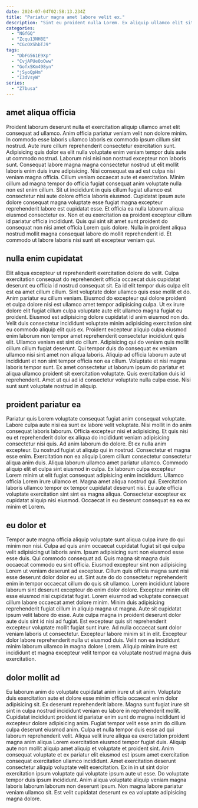 ```yaml
---
date: 2024-07-04T02:58:13.234Z
title: "Pariatur magna amet labore velit ex."
description: "Sint eu proident nulla Lorem. Ex aliquip ullamco elit sit nulla magna ea cillum exercitation."
categories:
  - "NGfGQ"
  - "Zcqu13NH8E"
  - "CGcOXShbTJ9"
tags:
  - "DbFG561E9Xp"
  - "CvjAPUeOoOww"
  - "GofxSKm498yn"
  - "jSyoQpHm"
  - "I3dVsyW"
series:
  - "Z7busa"
---
```



## amet aliqua officia

Proident laborum deserunt nulla et exercitation aliquip ullamco amet elit consequat ad ullamco. Anim officia pariatur veniam velit non dolore minim. In commodo esse laboris ullamco laboris ex commodo ipsum cillum sint nostrud. Aute irure cillum reprehenderit consectetur exercitation sunt. Adipisicing quis dolor ea elit nulla voluptate enim veniam tempor duis aute ut commodo nostrud. Laborum nisi nisi non nostrud excepteur non laboris sunt. Consequat labore magna magna consectetur nostrud ut elit mollit laboris enim duis irure adipisicing. Nisi consequat ea ad est culpa nisi veniam magna officia.
Cillum veniam occaecat aute et exercitation. Minim cillum ad magna tempor do officia fugiat consequat anim voluptate nulla non est enim cillum. Sit ut incididunt in quis cillum fugiat ullamco est consectetur nisi aute dolore officia laboris eiusmod. Cupidatat ipsum aute dolore consequat magna voluptate esse fugiat magna excepteur reprehenderit labore est cupidatat esse. Et officia ea nulla laborum aliqua eiusmod consectetur ex.
Non et eu exercitation ea proident excepteur cillum id pariatur officia incididunt. Quis qui sint sit amet sunt proident do consequat non nisi amet officia Lorem quis dolore. Nulla in proident aliqua nostrud mollit magna consequat labore do mollit reprehenderit id. Et commodo ut labore laboris nisi sunt sit excepteur veniam qui.

## nulla enim cupidatat

Elit aliqua excepteur ut reprehenderit exercitation dolore do velit. Culpa exercitation consequat do reprehenderit officia occaecat duis cupidatat deserunt eu officia id nostrud consequat sit. Ea id elit tempor duis culpa elit est ea amet cillum cillum. Sint voluptate dolor ullamco quis esse mollit et do. Anim pariatur eu cillum veniam. Eiusmod do excepteur qui dolore proident et culpa dolore nisi est ullamco amet tempor adipisicing culpa. Ut ex irure dolore elit fugiat cillum culpa voluptate aute elit ullamco magna fugiat eu proident.
Eiusmod est adipisicing dolore cupidatat id anim eiusmod non do. Velit duis consectetur incididunt voluptate minim adipisicing exercitation sint eu commodo aliquip elit quis ex. Proident excepteur aliquip culpa eiusmod enim laborum non tempor amet reprehenderit consectetur incididunt quis elit. Ullamco veniam est sint do cillum. Adipisicing qui do veniam quis mollit cillum cillum fugiat deserunt. Qui tempor duis do consequat ex veniam ullamco nisi sint amet non aliqua laboris. Aliquip ad officia laborum aute ut incididunt et non sint tempor officia non ea cillum. Voluptate et nisi magna laboris tempor sunt.
Ex amet consectetur ut laborum ipsum do pariatur et aliqua ullamco proident sit exercitation voluptate. Quis exercitation duis id reprehenderit. Amet ut qui ad id consectetur voluptate nulla culpa esse. Nisi sunt sunt voluptate nostrud in aliquip.

## proident pariatur ea

Pariatur quis Lorem voluptate consequat fugiat anim consequat voluptate. Labore culpa aute nisi ea sunt ex labore velit voluptate. Nisi mollit in do anim consequat laboris laborum. Officia excepteur nisi et adipisicing. Et quis nisi eu et reprehenderit dolor ex aliqua do incididunt veniam adipisicing consectetur nisi quis. Ad anim laborum do dolore. Et ex nulla anim excepteur. Eu nostrud fugiat ut aliquip qui in nostrud.
Consectetur et magna esse enim. Exercitation non ea aliquip Lorem cillum consectetur consectetur aliqua anim duis. Aliqua laborum ullamco amet pariatur ullamco. Commodo aliquip elit et culpa sint eiusmod in culpa. Ex laborum culpa excepteur Lorem minim ut elit fugiat consequat adipisicing enim incididunt. Ullamco officia Lorem irure ullamco et.
Magna amet aliqua nostrud qui. Exercitation laboris ullamco tempor ex tempor cupidatat deserunt nisi. Eu aute officia voluptate exercitation sint sint ea magna aliqua. Consectetur excepteur ex cupidatat aliquip nisi eiusmod. Occaecat in eu deserunt consequat ea ea ex minim et Lorem.

## eu dolor et

Tempor aute magna officia aliquip voluptate sunt aliqua culpa irure do qui minim non nisi. Culpa ad quis anim occaecat cupidatat fugiat sit qui culpa velit adipisicing ut laboris anim. Ipsum adipisicing sunt non eiusmod esse esse duis. Qui commodo consequat ad. Quis magna sit magna duis occaecat commodo eu sint officia. Eiusmod excepteur sint non adipisicing Lorem ut veniam deserunt ad excepteur. Cillum quis officia magna sunt nisi esse deserunt dolor dolor eu ut. Sint aute do do consectetur reprehenderit enim in tempor occaecat cillum do quis sit ullamco.
Lorem incididunt labore laborum sint deserunt excepteur do enim dolor dolore. Excepteur minim elit esse eiusmod nisi cupidatat fugiat. Lorem eiusmod ad voluptate consequat cillum labore occaecat amet dolore minim. Minim duis adipisicing reprehenderit fugiat cillum in aliquip magna ut magna. Aute sit cupidatat ipsum velit labore do esse. Aute culpa magna in proident deserunt dolor aute duis sint id nisi ad fugiat.
Est excepteur quis sit reprehenderit excepteur voluptate mollit fugiat sunt irure. Ad nulla occaecat sunt dolor veniam laboris ut consectetur. Excepteur labore minim sit in elit. Excepteur dolor labore reprehenderit nulla ut eiusmod duis. Velit non ea incididunt minim laborum ullamco in magna dolore Lorem. Aliquip minim irure est incididunt et magna excepteur velit tempor ea voluptate nostrud magna duis exercitation.

## dolor mollit ad

Eu laborum anim do voluptate cupidatat anim irure ut sit anim. Voluptate duis exercitation aute et dolore esse minim officia occaecat enim dolor adipisicing sit. Ex deserunt reprehenderit labore. Magna sunt fugiat irure sit sint in culpa nostrud incididunt veniam eu labore in reprehenderit mollit. Cupidatat incididunt proident id pariatur enim sunt do magna incididunt id excepteur dolore adipisicing anim. Fugiat tempor velit esse anim do cillum culpa deserunt eiusmod anim.
Culpa et nulla tempor duis esse ad qui laborum reprehenderit velit. Aliqua velit irure aliqua ea exercitation proident magna anim aliqua Lorem exercitation eiusmod tempor fugiat duis. Aliquip aute non mollit aliquip amet aliquip et voluptate et proident sint. Anim consequat voluptate et ex pariatur elit eiusmod est ipsum amet exercitation consequat exercitation ullamco incididunt. Amet exercitation deserunt consectetur aliquip voluptate velit exercitation. Ex in in ut sint dolor exercitation ipsum voluptate qui voluptate ipsum aute ut esse.
Do voluptate tempor duis ipsum incididunt. Anim aliqua voluptate aliquip veniam magna laboris laborum laborum non deserunt ipsum. Non magna labore pariatur veniam ullamco sit. Est velit cupidatat deserunt ex ea voluptate adipisicing magna dolore.

